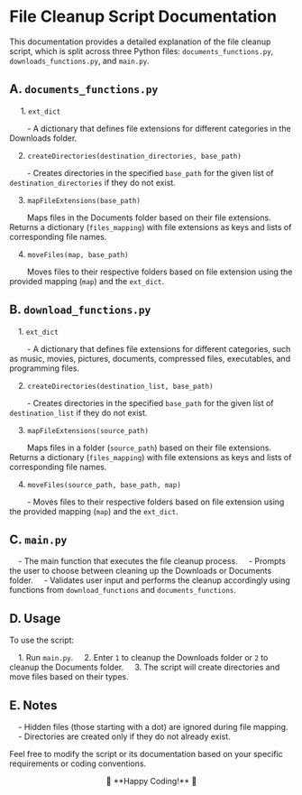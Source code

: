 # File Cleanup Script Documentation

This documentation provides a detailed explanation of the file cleanup script, which is split across three Python files: `documents_functions.py`, `downloads_functions.py`, and `main.py`.

## A. `documents_functions.py`

&nbsp;&nbsp;&nbsp;&nbsp; 1. `ext_dict`

&nbsp;&nbsp;&nbsp;&nbsp;&nbsp;&nbsp;&nbsp;&nbsp;- A dictionary that defines file extensions for different categories in the Downloads folder.

&nbsp;&nbsp;&nbsp;&nbsp;2. `createDirectories(destination_directories, base_path)`

&nbsp;&nbsp;&nbsp;&nbsp;&nbsp;&nbsp;&nbsp;&nbsp;- Creates directories in the specified `base_path` for the given list of `destination_directories` if they do not exist.

&nbsp;&nbsp;&nbsp;&nbsp;3. `mapFileExtensions(base_path)`

&nbsp;&nbsp;&nbsp;&nbsp;&nbsp;&nbsp;&nbsp;&nbsp;Maps files in the Documents folder based on their file extensions. Returns a dictionary (`files_mapping`) with file extensions as keys and lists of corresponding file names.

&nbsp;&nbsp;&nbsp;&nbsp;4. `moveFiles(map, base_path)`

&nbsp;&nbsp;&nbsp;&nbsp;&nbsp;&nbsp;&nbsp;&nbsp;Moves files to their respective folders based on file extension using the provided mapping (`map`) and the `ext_dict`.

## B. `download_functions.py`

&nbsp;&nbsp;&nbsp;&nbsp;1. `ext_dict`

&nbsp;&nbsp;&nbsp;&nbsp;&nbsp;&nbsp;&nbsp;&nbsp;- A dictionary that defines file extensions for different categories, such as music, movies, pictures, documents, compressed files, executables, and programming files.

&nbsp;&nbsp;&nbsp;&nbsp;2. `createDirectories(destination_list, base_path)`

&nbsp;&nbsp;&nbsp;&nbsp;&nbsp;&nbsp;&nbsp;&nbsp;- Creates directories in the specified `base_path` for the given list of `destination_list` if they do not exist.

&nbsp;&nbsp;&nbsp;&nbsp;3. `mapFileExtensions(source_path)`

&nbsp;&nbsp;&nbsp;&nbsp;&nbsp;&nbsp;&nbsp;&nbsp;Maps files in a folder (`source_path`) based on their file extensions. Returns a dictionary (`files_mapping`) with file extensions as keys and lists of corresponding file names.

&nbsp;&nbsp;&nbsp;&nbsp;4. `moveFiles(source_path, base_path, map)`

&nbsp;&nbsp;&nbsp;&nbsp;&nbsp;&nbsp;&nbsp;&nbsp;- Moves files to their respective folders based on file extension using the provided mapping (`map`) and the `ext_dict`.

## C. `main.py`

&nbsp;&nbsp;&nbsp;&nbsp;- The main function that executes the file cleanup process.
&nbsp;&nbsp;&nbsp;&nbsp;- Prompts the user to choose between cleaning up the Downloads or Documents folder.
&nbsp;&nbsp;&nbsp;&nbsp;- Validates user input and performs the cleanup accordingly using functions from `download_functions` and `documents_functions`.

## D. Usage

To use the script:

&nbsp;&nbsp;&nbsp;&nbsp;1. Run `main.py`.
&nbsp;&nbsp;&nbsp;&nbsp;2. Enter `1` to cleanup the Downloads folder or `2` to cleanup the Documents folder.
&nbsp;&nbsp;&nbsp;&nbsp;3. The script will create directories and move files based on their types.

## E. Notes

&nbsp;&nbsp;&nbsp;&nbsp;- Hidden files (those starting with a dot) are ignored during file mapping.
&nbsp;&nbsp;&nbsp;&nbsp;- Directories are created only if they do not already exist.

Feel free to modify the script or its documentation based on your specific requirements or coding conventions.

<center> 🌈 **Happy Coding!** 🌟 </center>

